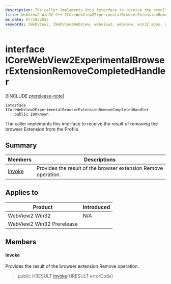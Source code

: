 ```yaml
---
description: The caller implements this interface to receive the result of removing the browser Extension from the Profile.
title: WebView2 Win32 C++ ICoreWebView2ExperimentalBrowserExtensionRemoveCompletedHandler
ms.date: 07/19/2023
keywords: IWebView2, IWebView2WebView, webview2, webview, win32 apps, win32, edge, ICoreWebView2, ICoreWebView2Controller, browser control, edge html, ICoreWebView2ExperimentalBrowserExtensionRemoveCompletedHandler
---
```


# interface ICoreWebView2ExperimentalBrowserExtensionRemoveCompletedHandler

[!INCLUDE [prerelease-note](../includes/prerelease-note.md)]

```
interface ICoreWebView2ExperimentalBrowserExtensionRemoveCompletedHandler
  : public IUnknown
```

The caller implements this interface to receive the result of removing the browser Extension from the Profile.

## Summary

 Members                        | Descriptions
--------------------------------|---------------------------------------------
[Invoke](#invoke) | Provides the result of the browser extension Remove operation.

## Applies to

Product                         | Introduced
--------------------------------|---------------------------------------------
WebView2 Win32            |    N/A
WebView2 Win32 Prerelease |    

## Members

#### Invoke

Provides the result of the browser extension Remove operation.

> public HRESULT [Invoke](#invoke)(HRESULT errorCode)

